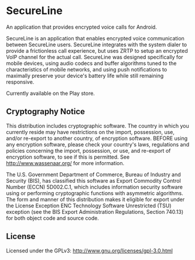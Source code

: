 SecureLine
=================

An application that provides encrypted voice calls for Android.

SecureLine is an application that enables encrypted voice communication between SecureLine users.  SecureLine integrates with the system dialer to provide a frictionless call experience, but uses ZRTP to setup an encrypted VoIP channel for the actual call.  SecureLine was designed specifically for mobile devices, using audio codecs and buffer algorithms tuned to the characteristics of mobile networks, and using push notifications to maximally preserve your device's battery life while still remaining responsive.

Currently available on the Play store.

Cryptography Notice
------------

This distribution includes cryptographic software. The country in which you currently reside may have restrictions on the import, possession, use, and/or re-export to another country, of encryption software. 
BEFORE using any encryption software, please check your country's laws, regulations and policies concerning the import, possession, or use, and re-export of encryption software, to see if this is permitted. 
See <http://www.wassenaar.org/> for more information.

The U.S. Government Department of Commerce, Bureau of Industry and Security (BIS), has classified this software as Export Commodity Control Number (ECCN) 5D002.C.1, which includes information security software using or performing cryptographic functions with asymmetric algorithms. 
The form and manner of this distribution makes it eligible for export under the License Exception ENC Technology Software Unrestricted (TSU) exception (see the BIS Export Administration Regulations, Section 740.13) for both object code and source code.

License
---------------------

Licensed under the GPLv3: http://www.gnu.org/licenses/gpl-3.0.html
